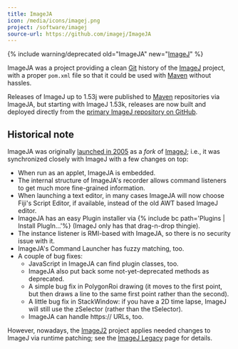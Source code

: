 ```yaml
---
title: ImageJA
icon: /media/icons/imagej.png
project: /software/imagej
source-url: https://github.com/imagej/ImageJA
---
```


{% include warning/deprecated old="ImageJA" new="[ImageJ](/software/imagej)" %}

ImageJA was a project providing a clean [Git](/develop/git) history of the
[ImageJ](/software/imagej) project, with a proper `pom.xml` file so that it
could be used with [Maven](/develop/maven) without hassles.

Releases of ImageJ up to 1.53j were published to [Maven](/develop/maven)
repositories via ImageJA, but starting with ImageJ 1.53k, releases are now
built and deployed directly from the
[primary ImageJ repository on GitHub](https://github.com/imagej/ImageJ).

## Historical note

ImageJA was originally
[launched in 2005](https://list.nih.gov/cgi-bin/wa.exe?A2=IMAGEJ;cd841de0.0510)
as a *fork* of [ImageJ](/software/imagej); i.e., it was synchronized closely
with ImageJ with a few changes on top:

-   When run as an applet, ImageJA is embedded.
-   The internal structure of ImageJA's recorder allows command listeners to
    get much more fine-grained information.
-   When launching a text editor, in many cases ImageJA will now choose Fiji's
    Script Editor, if available, instead of the old AWT based ImageJ editor.
-   ImageJA has an easy Plugin installer via {% include bc path='Plugins |
    Install PlugIn...'%} (ImageJ only has that drag-n-drop thingie).
-   The instance listener is RMI-based with ImageJA, so there is no security
    issue with it.
-   ImageJA's Command Launcher has fuzzy matching, too.
-   A couple of bug fixes:
    -   JavaScript in ImageJA can find plugin classes, too.
    -   ImageJA also put back some not-yet-deprecated methods as deprecated.
    -   A simple bug fix in PolygonRoi drawing (it moves to the first point,
        but then draws a line to the same first point rather than the second).
    -   A little bug fix in StackWindow: if you have a 2D time lapse, ImageJ
        will still use the zSelector (rather than the tSelector).
    -   ImageJA can handle https:// URLs, too.

However, nowadays, the [ImageJ2](/software/imagej2) project applies needed
changes to ImageJ via runtime patching; see the
[ImageJ Legacy](/libs/imagej-legacy) page for details.
